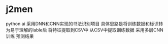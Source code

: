 # j2men
python ai
采用DNN和CNN实现的书法识别项目
具体思路是将训练数据和标识转为易于理解的lable后  将特征提取到CSV中  从CSV中提取训练数据 采用多层CNN训练 预测结果
